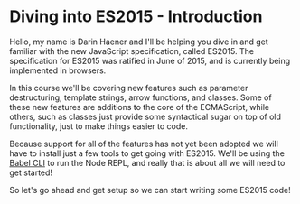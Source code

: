 # Diving into ES2015 - Introduction

Hello, my name is Darin Haener and I'll be helping you dive in and get familiar
with the new JavaScript specification, called ES2015. The specification for
ES2015 was ratified in June of 2015, and is currently being implemented in
browsers.

In this course we'll be covering new features such as parameter destructuring,
template strings, arrow functions, and classes. Some of these new features
are additions to the core of the ECMAScript, while others, such as classes
just provide some syntactical sugar on top of old functionality, just to make
things easier to code.

Because support for all of the features has not yet been adopted we will have
to install just a few tools to get going with ES2015. We'll be using the
[Babel CLI](https://babeljs.io/docs/usage/cli/) to run the Node REPL, and
really that is about all we will need to get started!

So let's go ahead and get setup so we can start writing some ES2015 code!
